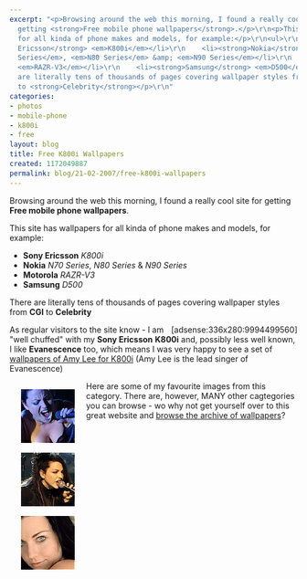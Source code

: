 ```yaml
---
excerpt: "<p>Browsing around the web this morning, I found a really cool site for
  getting <strong>Free mobile phone wallpapers</strong>.</p>\r\n<p>This site has wallpapers
  for all kinda of phone makes and models, for example:</p>\r\n<ul>\r\n    <li><strong>Sony
  Ericsson</strong> <em>K800i</em></li>\r\n    <li><strong>Nokia</strong> <em>N70
  Series</em>, <em>N80 Series</em> &amp; <em>N90 Series</em></li>\r\n    <li><strong>Motorola</strong>
  <em>RAZR-V3</em></li>\r\n    <li><strong>Samsung</strong> <em>D500</em></li>\r\n</ul>\r\n<p>There
  are literally tens of thousands of pages covering wallpaper styles from <strong>CGI</strong>
  to <strong>Celebrity</strong></p>\r\n"
categories:
- photos
- mobile-phone
- k800i
- free
layout: blog
title: Free K800i Wallpapers
created: 1172049887
permalink: blog/21-02-2007/free-k800i-wallpapers
---
```

<p>Browsing around the web this morning, I found a really cool site for getting <strong>Free mobile phone wallpapers</strong>.</p>
<p>This site has wallpapers for all kinda of phone makes and models, for example:</p>
<ul>
    <li><strong>Sony Ericsson</strong> <em>K800i</em></li>
    <li><strong>Nokia</strong> <em>N70 Series</em>, <em>N80 Series</em> &amp; <em>N90 Series</em></li>
    <li><strong>Motorola</strong> <em>RAZR-V3</em></li>
    <li><strong>Samsung</strong> <em>D500</em></li>
</ul>
<p>There are literally tens of thousands of pages covering wallpaper styles from <strong>CGI</strong> to <strong>Celebrity</strong></p>
<!--break-->
<div style="float: right;">[adsense:336x280:9994499560]</div>
<p>As regular visitors to the site know - I am &quot;well chuffed&quot; with my <strong>Sony Ericsson</strong> <strong>K800i</strong> and, possibly less well known, I like <strong>Evanescence</strong> too, which means I was very happy to see a set of <a href="http://www.wallpapers4urmobilephone.com/k800-amy-lee-wallpapers-p1" title="Amy Lee Wallpapers for K800i">wallpapers of Amy Lee for K800i</a> (Amy Lee is the lead singer of Evanescence)</p>
<div style="margin: 0px 20px; float: left; width: 94px;">
<p><a href="http://www.wallpapers4urmobilephone.com/mobile-wallpaper/amy-lee-5009w" title="Amy Lee Wallpaper"><img width="94" height="94" border="0" src="/sites/thingy-ma-jig.co.uk/files/mini_Amy-Lee-2.jpg" alt="Amy Lee Singing" /></a></p>
<p><a href="http://www.wallpapers4urmobilephone.com/mobile-wallpaper/amy-lee-5010w" title="Amy Lee Wallpaper"><img width="94" height="94" border="0" src="/sites/thingy-ma-jig.co.uk/files/mini_Amy-Lee-3.jpg" alt="Amy Lee Singing" /></a></p>
<p><a href="http://www.wallpapers4urmobilephone.com/mobile-wallpaper/amy-lee-5019w" title="Amy Lee Wallpaper"><img width="94" height="94" border="0" src="/sites/thingy-ma-jig.co.uk/files/mini_Amy-Lee-15.jpg" alt="Amy Lee" /></a></p>
</div>
<p>Here are some of my favourite images from this category. There are, however, MANY other cagtegories you can browse - wo why not get yourself over to this great website and <a href="http://www.wallpapers4urmobilephone.com/" title="Browse the archive">browse the archive of wallpapers</a>?</p>
